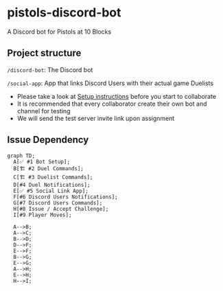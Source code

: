 # pistols-discord-bot
A Discord bot for Pistols at 10 Blocks

## Project structure

`/discord-bot`: The Discord bot

`/social-app`: App that links Discord Users with their actual game Duelists

* Please take a look at [Setup instructions](/discord-bot/) before you start to collaborate
* It is recommended that every collaborator create their own bot and channel for testing
* We will send the test server invite link upon assignment


## Issue Dependency

```mermaid
graph TD;
  A[✅ #1 Bot Setup];
  B[🏗️ #2 Duel Commands];
  C[🏗️ #3 Duelist Commands];
  D[#4 Duel Notifications];
  E[✅ #5 Social Link App];
  F[#6 Discord Users Notifications];
  G[#7 Discord Users Commands];
  H[#8 Issue / Accept Challenge];
  I[#9 Player Moves];

  A-->B;
  A-->C;
  B-->D;
  D-->F;
  E-->F;
  B-->G;
  E-->G;
  A-->H;
  E-->H;
  H-->I;

```
